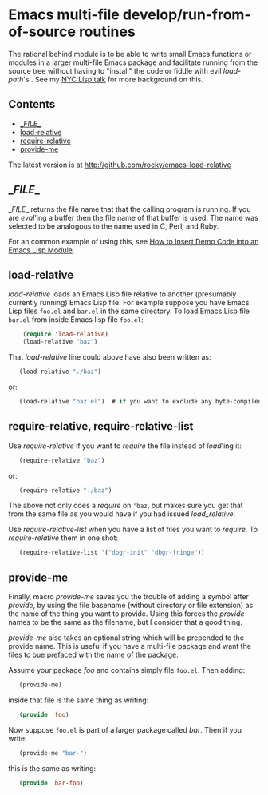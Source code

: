 # Emacs multi-file develop/run-from-of-source routines

The rational behind module is to be able to write small Emacs
functions or modules in a larger multi-file Emacs package and
facilitate running from the source tree without having to "install"
the code or fiddle with evil *load-path*'s . See my [NYC Lisp talk](https://github.com/rocky/emacs-load-relative/wiki/NYC-Lisp-talk) for more background on this.


## Contents ##

* [\__FILE__](https://github.com/rocky/emacs-load-relative#file)
* [load-relative](https://github.com/rocky/emacs-load-relative#load-relative)
* [require-relative](https://github.com/rocky/emacs-load-relative#require-relative-require-relative-list)
* [provide-me](https://github.com/rocky/emacs-load-relative#provide-me)

The latest version is at http://github.com/rocky/emacs-load-relative

## \__FILE__

\__FILE__ returns the file name that that the calling program is
running.  If you are *eval*'ing a buffer then the file name of that
buffer is used. The name was selected to be analogous to the name used
in C, Perl, and Ruby.

For an common example of using this, see [How to Insert Demo Code into an Emacs Lisp Module](How-to-Insert-Demo-Code-into-an-Emacs-Lisp-Module).

## load-relative

*load-relative* loads an Emacs Lisp file relative to another
 (presumably currently running) Emacs Lisp file. For example suppose
 you have Emacs Lisp files `foo.el` and `bar.el` in the same directory.
 To load Emacs Lisp file `bar.el` from inside Emacs lisp file `foo.el`:

```lisp
    (require 'load-relative)
    (load-relative "baz")
```

That *load-relative* line could above have also been written as:

```lisp
   (load-relative "./baz")
```

or:

```lisp
   (load-relative "baz.el")  # if you want to exclude any byte-compiled files
```

## require-relative, require-relative-list

Use *require-relative* if you want to *require* the file instead of
*load*'ing it:

```lisp
   (require-relative "baz")
```

or:

```lisp
   (require-relative "./baz")
```

The above not only does a *require* on `'baz`, but makes sure you get
that from the same file as you would have if you had issued
*load_relative*.

Use *require-relative-list* when you have a list of files you want to
*require*. To *require-relative* them in one shot:

```lisp
   (require-relative-list '("dbgr-init" "dbgr-fringe"))
```

## provide-me

Finally, macro *provide-me* saves you the trouble of adding a symbol
after *provide*, by using the file basename (without directory or file
extension) as the name of the thing you want to provide. Using this
forces the *provide* names to be the same as the filename, but I
consider that a good thing.

*provide-me* also takes an optional string which will be prepended to the provide name. This is useful if you have a multi-file package and want the files to bue prefaced with the name of the package.

Assume your package *foo* and contains simply file `foo.el`. Then
adding:

```lisp
   (provide-me)
```

inside that file is the same thing as writing:

```lisp
   (provide 'foo)
```

Now suppose `foo.el` is part of a larger package called *bar*. Then if
you write:

```lisp
   (provide-me "bar-")
```

this is the same as writing:

```lisp
   (provide 'bar-foo)
```
